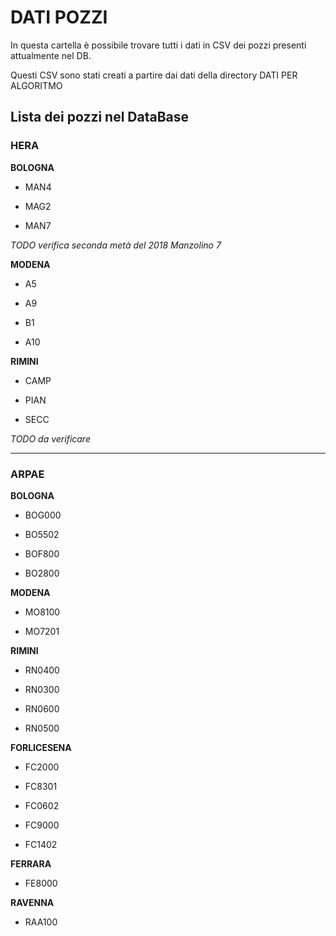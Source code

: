 # DATI POZZI
In questa cartella è possibile trovare tutti i dati in CSV dei pozzi presenti attualmente nel DB.

Questi CSV sono stati creati a partire dai dati della directory DATI PER ALGORITMO 
## Lista dei pozzi nel DataBase
### HERA
**BOLOGNA**
* MAN4                                              

* MAG2                                              

* MAN7   

*TODO*
*verifica seconda metà del 2018 Manzolino 7*

**MODENA**

* A5

* A9

* B1

* A10

**RIMINI**

* CAMP                                              
                                            
* PIAN

* SECC           

*TODO*
*da verificare*

****
### ARPAE
**BOLOGNA**
* BOG000 

* BO5502 

* BOF800

* BO2800 

**MODENA**

* MO8100

* MO7201 

**RIMINI**
* RN0400                                            

* RN0300

* RN0600

* RN0500 

**FORLICESENA**
* FC2000        

* FC8301

* FC0602  

* FC9000   

* FC1402    


**FERRARA**
* FE8000

**RAVENNA**
* RAA100